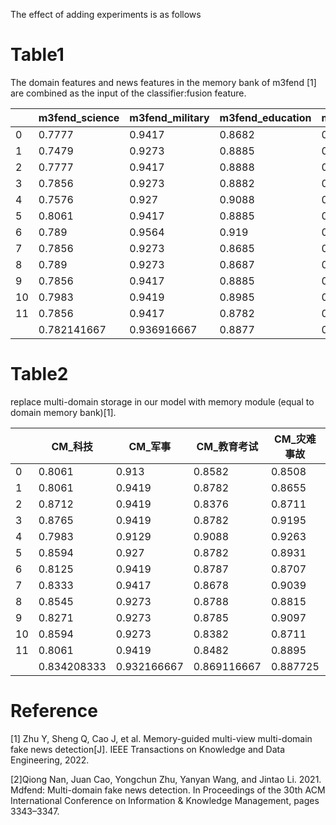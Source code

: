 The effect of adding experiments is as follows

# Table1

The domain features and news features in the memory bank of m3fend [1] are combined as the input of the classifier:fusion feature.

|     | m3fend_science | m3fend_military | m3fend_education | m3fend_disaster | m3fend_politic | m3fend_health | m3fend_finance | m3fend_ent  | m3fend_society | m3fend_avg_F1 | m3fend_avg_AUC | m3fend_avg_Acc | m3fendseed |
| --- | -------------- | --------------- | ---------------- | --------------- | -------------- | ------------- | -------------- | ----------- | -------------- | ------------- | -------------- | -------------- | ---------- |
| 0   | 0.7777         | 0.9417          | 0.8682           | 0.8872          | 0.8826         | 0.9449        | 0.8966         | 0.9175      | 0.9188         | 0.919078903   | 0.974487808    | 0.919125683    | 2013       |
| 1   | 0.7479         | 0.9273          | 0.8885           | 0.8895          | 0.8907         | 0.945         | 0.8758         | 0.9128      | 0.917          | 0.916306448   | 0.974421468    | 0.916393443    | 2014       |
| 2   | 0.7777         | 0.9417          | 0.8888           | 0.879           | 0.9131         | 0.9449        | 0.8714         | 0.9102      | 0.9267         | 0.920126898   | 0.975825962    | 0.920218579    | 2015       |
| 3   | 0.7856         | 0.9273          | 0.8882           | 0.8872          | 0.8921         | 0.9549        | 0.8889         | 0.9115      | 0.9034         | 0.914739434   | 0.974578054    | 0.914754098    | 2016       |
| 4   | 0.7576         | 0.927           | 0.9088           | 0.8737          | 0.8907         | 0.95          | 0.8889         | 0.8953      | 0.9266         | 0.919065264   | 0.976204877    | 0.919125683    | 2017       |
| 5   | 0.8061         | 0.9417          | 0.8885           | 0.8931          | 0.912          | 0.9349        | 0.8749         | 0.9181      | 0.9263         | 0.921835493   | 0.976431987    | 0.921857923    | 2018       |
| 6   | 0.789          | 0.9564          | 0.919            | 0.8994          | 0.9131         | 0.95          | 0.9056         | 0.9048      | 0.9093         | 0.923448899   | 0.977818551    | 0.923497268    | 2019       |
| 7   | 0.7856         | 0.9273          | 0.8685           | 0.8955          | 0.8986         | 0.96          | 0.8922         | 0.8993      | 0.9265         | 0.921232353   | 0.976030361    | 0.921311475    | 2020       |
| 8   | 0.789          | 0.9273          | 0.8687           | 0.8977          | 0.8826         | 0.955         | 0.8879         | 0.9135      | 0.9246         | 0.920676891   | 0.976143916    | 0.920765027    | 2021       |
| 9   | 0.7856         | 0.9417          | 0.8885           | 0.8847          | 0.8959         | 0.96          | 0.9082         | 0.9348      | 0.9187         | 0.926208333   | 0.975932345    | 0.926229508    | 2022       |
| 10  | 0.7983         | 0.9419          | 0.8985           | 0.8684          | 0.8973         | 0.95          | 0.8846         | 0.8985      | 0.9134         | 0.916825047   | 0.974267272    | 0.916939891    | 2023       |
| 11  | 0.7856         | 0.9417          | 0.8782           | 0.9145          | 0.904          | 0.96          | 0.8889         | 0.9168      | 0.9263         | 0.925654289   | 0.975445852    | 0.92568306     | 2024       |
|     | 0.782141667    | 0.936916667     | 0.8877           | 0.889158333     | 0.897725       | 0.9508        | 0.888658333    | 0.911091667 | 0.9198         | 0.920433188   | 0.975632371    | 0.920491803    |            |

# Table2

replace multi-domain storage in our model with memory module (equal to domain memory bank)[1].

|     | CM_科技       | CM_军事       | CM_教育考试     | CM_灾难事故  | CM_政治       | CM_医药健康     | CM_财经商业 | CM_文体娱乐     | CM_社会生活     | CM_avg_F1   | CM_avg_AUC  | CM_avg_Acc  | seed |
| --- | ----------- | ----------- | ----------- | -------- | ----------- | ----------- | ------- | ----------- | ----------- | ----------- | ----------- | ----------- | ---- |
| 0   | 0.8061      | 0.913       | 0.8582      | 0.8508   | 0.8921      | 0.94        | 0.9078  | 0.9082      | 0.909       | 0.911448333 | 0.969693402 | 0.91147541  | 2013 |
| 1   | 0.8061      | 0.9419      | 0.8782      | 0.8655   | 0.8907      | 0.925       | 0.8866  | 0.8953      | 0.9106      | 0.910379838 | 0.97342338  | 0.910382514 | 2014 |
| 2   | 0.8712      | 0.9419      | 0.8376      | 0.8711   | 0.9043      | 0.9099      | 0.8824  | 0.9168      | 0.9096      | 0.911220808 | 0.973453263 | 0.91147541  | 2015 |
| 3   | 0.8765      | 0.9419      | 0.8782      | 0.9195   | 0.8986      | 0.925       | 0.9082  | 0.9308      | 0.9208      | 0.925608333 | 0.974640808 | 0.92568306  | 2016 |
| 4   | 0.7983      | 0.9129      | 0.9088      | 0.9263   | 0.9152      | 0.955       | 0.9046  | 0.9448      | 0.9147      | 0.928927793 | 0.974852976 | 0.928961749 | 2017 |
| 5   | 0.8594      | 0.927       | 0.8782      | 0.8931   | 0.8826      | 0.95        | 0.876   | 0.9199      | 0.9085      | 0.91584609  | 0.973758068 | 0.915846995 | 2018 |
| 6   | 0.8125      | 0.9419      | 0.8787      | 0.8707   | 0.912       | 0.945       | 0.8908  | 0.9069      | 0.9019      | 0.913041815 | 0.972180253 | 0.913114754 | 2019 |
| 7   | 0.8333      | 0.9417      | 0.8678      | 0.9039   | 0.8907      | 0.95        | 0.8993  | 0.8936      | 0.9052      | 0.914207625 | 0.973872221 | 0.91420765  | 2020 |
| 8   | 0.8545      | 0.9273      | 0.8788      | 0.8815   | 0.8986      | 0.935       | 0.9038  | 0.9154      | 0.9055      | 0.916328457 | 0.975475735 | 0.916393443 | 2021 |
| 9   | 0.8271      | 0.9273      | 0.8785      | 0.9097   | 0.8777      | 0.9199      | 0.8951  | 0.8938      | 0.9113      | 0.911942317 | 0.974035381 | 0.912021858 | 2022 |
| 10  | 0.8594      | 0.9273      | 0.8382      | 0.8711   | 0.8921      | 0.945       | 0.896   | 0.9044      | 0.9056      | 0.911448333 | 0.972106144 | 0.91147541  | 2023 |
| 11  | 0.8061      | 0.9419      | 0.8482      | 0.8895   | 0.8958      | 0.9149      | 0.9074  | 0.9073      | 0.9058      | 0.911813274 | 0.971571838 | 0.912021858 | 2024 |
|     | 0.834208333 | 0.932166667 | 0.869116667 | 0.887725 | 0.895866667 | 0.934558333 | 0.8965  | 0.911433333 | 0.909041667 | 0.915184418 | 0.973255289 | 0.915255009 |      |

# Reference

[1] Zhu Y, Sheng Q, Cao J, et al. Memory-guided multi-view multi-domain fake news detection[J]. IEEE Transactions on Knowledge and Data Engineering, 2022.

[2]Qiong Nan, Juan Cao, Yongchun Zhu, Yanyan Wang, and Jintao Li. 2021. Mdfend: Multi-domain fake news detection. In Proceedings of the 30th ACM International Conference on Information & Knowledge Management, pages 3343–3347.

